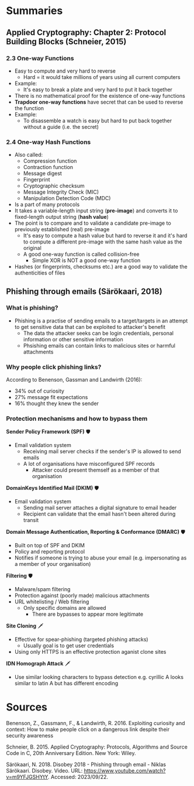 # Summaries

## Applied Cryptography: Chapter 2: Protocol Building Blocks (Schneier, 2015)

### 2.3 One-way Functions

- Easy to compute and very hard to reverse
  - Hard = it would take millions of years using all current computers
- Example:
  - It's easy to break a plate and very hard to put it back together
- There is no mathematical proof for the existence of one-way functions
- **Trapdoor one-way functions** have secret that can be used to reverse the function
- Example:
  - To disassemble a watch is easy but hard to put back together without a guide (i.e. the secret)

### 2.4 One-way Hash Functions

- Also called:
  - Compression function
  - Contraction function
  - Message digest
  - Fingerprint
  - Cryptographic checksum
  - Message Integrity Check (MIC)
  - Manipulation Detection Code (MDC)
- Is a part of many protocols
- It takes a variable-length input string (**pre-image**) and converts it to fixed-length output string (**hash value**)
- The point is to compare and to validate a candidate pre-image to previously established (real) pre-image
  - It's easy to compute a hash value but hard to reverse it and it's hard to compute a different pre-image with the same hash value as the original
  - A good one-way function is called collision-free
    - Simple XOR is NOT a good one-way function
- Hashes (or fingerprints, checksums etc.) are a good way to validate the authenticities of files

## Phishing through emails (Särökaari, 2018)

### What is phishing?

- Phishing is a practise of sending emails to a target/targets in an attempt to get sensitive data that can be exploited to attacker's benefit
  - The data the attacker seeks can be login credentials, personal information or other sensitive information
  - Phsishing emails can contain links to malicious sites or harmful attachments

### Why people click phishing links?

According to Benenson, Gassman and Landwirth (2016):

- 34% out of curiosity
- 27% message fit expectations
- 16% thought they knew the sender

### Protection mechanisms and how to bypass them

**Sender Policy Framework (SPF)** 🛡️

- Email validation system
  - Receiving mail server checks if the sender's IP is allowed to send emails
  - A lot of organisations have misconfigured SPF records
    - Attacker could present themself as a member of that organisation

**DomainKeys Identified Mail (DKIM)** 🛡️

- Email validation system
  - Sending mail server attaches a digital signature to email header
  - Recipient can validate that the email hasn't been altered during transit

**Domain Message Authentication, Reporting & Conformance (DMARC)** 🛡️

- Built on top of SPF and DKIM
- Policy and reporting protocol
 - Notifies if someone is trying to abuse your email (e.g. impersonating as a member of your organisation)

**Filtering** 🛡️

- Malware/spam filtering
- Protection against (poorly made) malicious attachments
- URL whitelisting / Web filtering
  - Only specific domains are allowed
    - There are bypasses to appear more legitimate

**Site Cloning** 🗡️

- Effective for spear-phishing (targeted phishing attacks)
  - Usually goal is to get user credentials
- Using only HTTPS is an effective protection aganist clone sites

**IDN Homograph Attack** 🗡️

- Use similar looking characters to bypass detection e.g. cyrillic A looks similar to latin A but has different encoding



# Sources

Benenson, Z., Gassmann, F., & Landwirth, R. 2016. Exploiting curiosity and context: How to make people click on a dangerous link despite their security awareness

Schneier, B. 2015. Applied Cryptography: Protocols, Algorithms and Source Code in C, 20th Anniversary Edition. New York: Wiley.

Särökaari, N. 2018. Disobey 2018 - Phishing through email - Niklas Särökaari. Disobey. Video. URL: https://www.youtube.com/watch?v=m9YFJGSHYtY. Accessed: 2023/09/22.

